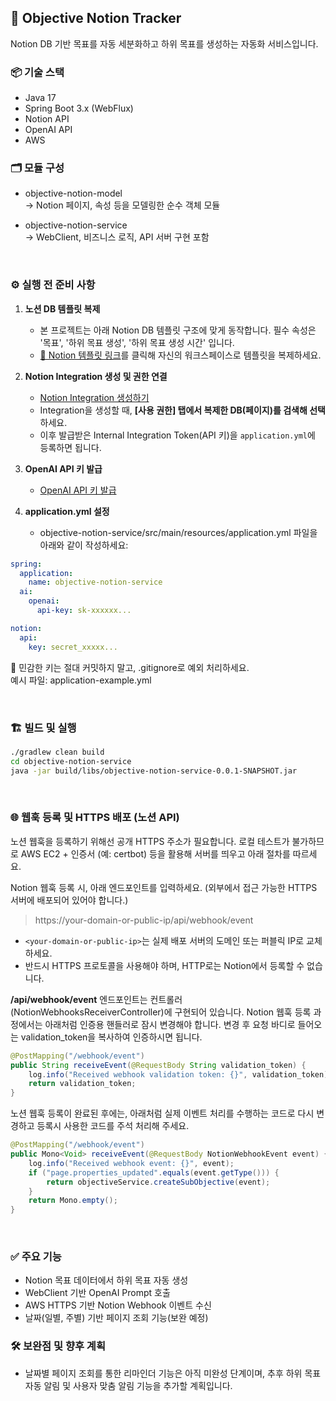 ## 🧠 Objective Notion Tracker
Notion DB 기반 목표를 자동 세분화하고 하위 목표를 생성하는 자동화 서비스입니다.

### 📦 기술 스택
- Java 17
- Spring Boot 3.x (WebFlux)
- Notion API
- OpenAI API 
- AWS

### 🗂️ 모듈 구성
- objective-notion-model  
  → Notion 페이지, 속성 등을 모델링한 순수 객체 모듈  

- objective-notion-service  
  → WebClient, 비즈니스 로직, API 서버 구현 포함

<br>

### ⚙️ 실행 전 준비 사항  
1. **노션 DB 템플릿 복제**
   - 본 프로젝트는 아래 Notion DB 템플릿 구조에 맞게 동작합니다. 필수 속성은 '목표', '하위 목표 생성', '하위 목표 생성 시간' 입니다.
   - [🔗 Notion 템플릿 링크](https://hollow-truffle-4cf.notion.site/notion-objective-tracker-19211e3ff10e8011b5ecc0a1c1d39e0f?source=copy_link)를 클릭해 자신의 워크스페이스로 템플릿을 복제하세요.
2. **Notion Integration 생성 및 권한 연결**
    - [Notion Integration 생성하기](https://www.notion.com/my-integrations)
    - Integration을 생성할 때, **[사용 권한] 탭에서 복제한 DB(페이지)를 검색해 선택**하세요.
    - 이후 발급받은 Internal Integration Token(API 키)을 `application.yml`에 등록하면 됩니다.

3. **OpenAI API 키 발급**
   - [OpenAI API 키 발급](https://platform.openai.com/api-keys)
4. **application.yml 설정**  
   - objective-notion-service/src/main/resources/application.yml 파일을 아래와 같이 작성하세요:

```yaml
spring:
  application:
    name: objective-notion-service
  ai:
    openai:
      api-key: sk-xxxxxx...

notion:
  api:
    key: secret_xxxxx...
```
🔐 민감한 키는 절대 커밋하지 말고, .gitignore로 예외 처리하세요.  
예시 파일: application-example.yml

<br>

### 🏗️ 빌드 및 실행
```bash
./gradlew clean build
cd objective-notion-service
java -jar build/libs/objective-notion-service-0.0.1-SNAPSHOT.jar
```

<br>

### 🌐 웹훅 등록 및 HTTPS 배포 (노션 API)
노션 웹훅을 등록하기 위해선 공개 HTTPS 주소가 필요합니다.
로컬 테스트가 불가하므로 AWS EC2 + 인증서 (예: certbot) 등을 활용해 서버를 띄우고 아래 절차를 따르세요.

Notion 웹훅 등록 시, 아래 엔드포인트를 입력하세요. (외부에서 접근 가능한 HTTPS 서버에 배포되어 있어야 합니다.)
  
> https://your-domain-or-public-ip/api/webhook/event
- `<your-domain-or-public-ip>`는 실제 배포 서버의 도메인 또는 퍼블릭 IP로 교체하세요.
- 반드시 HTTPS 프로토콜을 사용해야 하며, HTTP로는 Notion에서 등록할 수 없습니다.


**/api/webhook/event** 엔드포인트는 컨트롤러(NotionWebhooksReceiverController)에 구현되어 있습니다.
Notion 웹훅 등록 과정에서는 아래처럼 인증용 핸들러로 잠시 변경해야 합니다. 변경 후 요청 바디로 들어오는 validation_token을 복사하여 인증하시면 됩니다.
```java
@PostMapping("/webhook/event")
public String receiveEvent(@RequestBody String validation_token) {
    log.info("Received webhook validation token: {}", validation_token);
    return validation_token;
}
```

노션 웹훅 등록이 완료된 후에는, 아래처럼 실제 이벤트 처리를 수행하는 코드로 다시 변경하고 등록시 사용한 코드를 주석 처리해 주세요.
```java
@PostMapping("/webhook/event")
public Mono<Void> receiveEvent(@RequestBody NotionWebhookEvent event) {
    log.info("Received webhook event: {}", event);
    if ("page.properties_updated".equals(event.getType())) {
        return objectiveService.createSubObjective(event);
    }
    return Mono.empty();
}
```

<br>

### ✅ 주요 기능
- Notion 목표 데이터에서 하위 목표 자동 생성 
- WebClient 기반 OpenAI Prompt 호출 
- AWS HTTPS 기반 Notion Webhook 이벤트 수신
- 날짜(일별, 주별) 기반 페이지 조회 기능(보완 예정)

### 🛠️ 보완점 및 향후 계획
- 날짜별 페이지 조회를 통한 리마인더 기능은 아직 미완성 단계이며, 추후 하위 목표 자동 알림 및 사용자 맞춤 알림 기능을 추가할 계획입니다.
